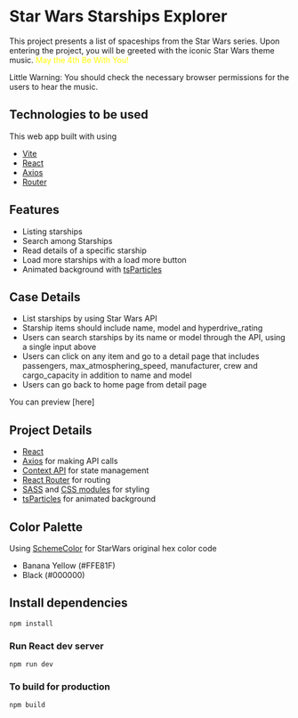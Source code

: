 # Star Wars Starships Explorer

This project presents a list of spaceships from the Star Wars series. Upon entering the project, you will be greeted with the iconic Star Wars theme music. <span style="color: yellow;">May the 4th Be With You!</span>


Little Warning: You should check the necessary browser permissions for the users to hear the music.

## Technologies to be used

This web app built with using 
- [Vite](https://vitejs.dev/) 
- [React](https://reactjs.org/)
- [Axios](https://axios-http.com)
- [Router](https://reactrouter.com/)

## Features

- Listing starships
- Search among Starships
- Read details of a specific starship
- Load more starships with a load more button
- Animated background with [tsParticles](https://particles.js.org/)

## Case Details

- List starships by using Star Wars API
- Starship items should include name, model and hyperdrive_rating
- Users can search starships by its name or model through the API, using a single input above
- Users can click on any item and go to a detail page that includes passengers, max_atmosphering_speed, manufacturer, crew and cargo_capacity in addition to name and model
- Users can go back to home page from detail page

You can preview [here]
## Project Details

- [React](https://reactjs.org/)
- [Axios](https://axios-http.com/docs/intro) for making API calls
- [Context API](https://reactjs.org/docs/context.html) for state management
- [React Router](https://reactrouter.com/) for routing
- [SASS](https://sass-lang.com/guide) and [CSS modules](https://github.com/css-modules/css-modules) for styling
- [tsParticles](https://particles.js.org/) for animated background

## Color Palette

Using [SchemeColor](https://www.schemecolor.com/star-wars-logo-colors.php) for StarWars original  hex color code
- Banana Yellow (#FFE81F)
- Black (#000000)

## Install dependencies

```
npm install
```

### Run React dev server

```
npm run dev
```

### To build for production

```
npm build
```
